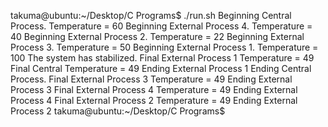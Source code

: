 takuma@ubuntu:~/Desktop/C Programs$ ./run.sh
Beginning Central Process. Temperature = 60 
Beginning External Process 4. Temperature = 40 
Beginning External Process 2. Temperature = 22 
Beginning External Process 3. Temperature = 50 
Beginning External Process 1. Temperature = 100 
The system has stabilized.
 Final External Process 1 Temperature = 49
Final Central Temperature = 49
Ending External Process 1 
Ending Central Process. 
 Final External Process 3 Temperature = 49
Ending External Process 3 
 Final External Process 4 Temperature = 49
Ending External Process 4 
 Final External Process 2 Temperature = 49
Ending External Process 2 
takuma@ubuntu:~/Desktop/C Programs$ 

